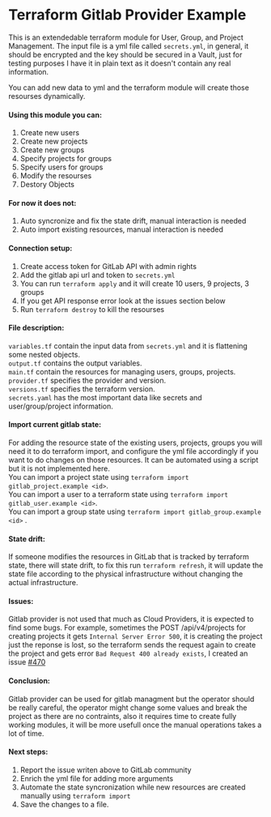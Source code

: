 # Terraform Gitlab Provider Example
This is an extendedable terraform module for User, Group, and Project Management. The input file is a yml file called `secrets.yml`, in general, it should be encrypted and the key should be secured in a Vault, just for testing purposes I have it in plain text as it doesn't contain any real information. 

You can add new data to yml and the terraform module will create those resourses dynamically.

#### Using this module you can:

1. Create new users
2. Create new projects
3. Create new groups
4. Specify projects for groups
5. Specify users for groups
6. Modify the resourses
7. Destory Objects

#### For now it does not:
1. Auto syncronize and fix the state drift, manual interaction is needed
2. Auto import existing resources, manual interaction is needed 

#### Connection setup:
1. Create access token for GitLab API with admin rights
2. Add the gitlab api url and token to `secrets.yml`
3. You can run `terraform apply` and it will create 10 users, 9 projects, 3 groups
4. If you get API response error look at the issues section below 
5. Run `terraform destroy` to kill the resourses

#### File description:

`variables.tf` contain the input data from `secrets.yml` and it is flattening some nested objects.   
`output.tf` contains the output variables.  
`main.tf` contain the resources for managing users, groups, projects.  
`provider.tf` specifies the provider and version.  
`versions.tf` specifies the terraform version.  
`secrets.yaml` has the most important data like secrets and user/group/project information.

#### Import current gitlab state:

For adding the resource state of the existing users, projects, groups you will need it to do terraform import, and configure the yml file accordingly if you want to do changes on those resources. It can be automated using a script but it is not implemented here.  
You can import a project state using `terraform import gitlab_project.example <id>`.  
You can import a user to a terraform state using `terraform import gitlab_user.example <id>`.  
You can import a group state using `terraform import gitlab_group.example <id>` .

#### State drift:

If someone modifies the resources in GitLab that is tracked by terraform state, there will state drift, to fix this run `terraform refresh`, it will update the state file according to the physical infrastructure without changing the actual infrastructure.

#### Issues:

Gitlab provider is not used that much as Cloud Providers, it is expected to find some bugs. For example, sometimes the POST /api/v4/projects for creating projects it gets `Internal Server Error 500`, it is creating the project just the reponse is lost, so the terraform sends the request again to create the project and gets error `Bad Request 400 already exists`, I created an issue [#470](https://github.com/gitlabhq/terraform-provider-gitlab/issues/470)


#### Conclusion:

Gitlab provider can be used for gitlab managment but the operator should be really careful, the operator might change some values and break the project as there are no contraints, also it requires time to create fully working modules, it will be more usefull once the manual operations takes a lot of time. 

#### Next steps:

1. Report the issue writen above to GitLab community
2. Enrich the yml file for adding more arguments
3. Automate the state  syncronization while new resources are created manually using `terraform import`
4. Save the changes to a file.
